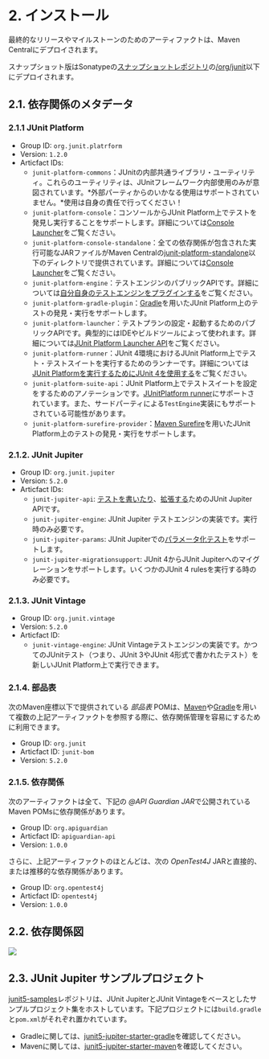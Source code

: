 # 2. インストール
最終的なリリースやマイルストーンのためのアーティファクトは、Maven Centralにデプロイされます。

スナップショット版はSonatypeの[スナップショットレポジトリ](https://oss.sonatype.org/content/repositories/snapshots)の[/org/junit](https://oss.sonatype.org/content/repositories/snapshots/org/junit/)以下にデプロイされます。

## 2.1. 依存関係のメタデータ
### 2.1.1 JUnit Platform
- Group ID: `org.junit.platrform`
- Version: `1.2.0`
- Articfact IDs:
    - `junit-platform-commons`：JUnitの内部共通ライブラリ・ユーティリティ。これらのユーティリティは、JUnitフレームワーク内部使用のみが意図されています。*外部パーティからのいかなる使用はサポートされていません。*使用は自身の責任で行ってください！
    - `junit-platform-console`：コンソールからJUnit Platform上でテストを発見し実行することをサポートします。詳細については[Console Launcher]()をご覧ください。
    - `junit-platform-console-standalone`：全ての依存関係が包含された実行可能なJARファイルがMaven Centralの[junit-platform-standalone](https://repo1.maven.org/maven2/org/junit/platform/junit-platform-console-standalone)以下のディレクトリで提供されています。詳細については[Console Launcher]()をご覧ください。
    - `junit-platform-engine`：テストエンジンのパブリックAPIです。詳細については[自分自身のテストエンジンをプラグインする]()をご覧ください。
    - `junit-platform-gradle-plugin`：[Gradle]()を用いたJUnit Platform上のテストの発見・実行をサポートします。
    - `junit-platform-launcher`：テストプランの設定・起動するためのパブリックAPIです。典型的にはIDEやビルドツールによって使われます。詳細については[JUnit Platform Launcher API]()をご覧ください。
    - `junit-platform-runner`：JUnit 4環境におけるJUnit Platform上でテスト・テストスイートを実行するためのランナーです。詳細については[JUnit Platformを実行するためにJUnit 4を使用する]()をご覧ください。
    - `junit-platform-suite-api`：JUnit Platform上でテストスイートを設定をするためのアノテーションです。[JUnitPlatform runner]()にサポートされています。また、サードパーティによる`TestEngine`実装にもサポートされている可能性があります。
    - `junit-platform-surefire-provider`：[Maven Surefire]()を用いたJUnit Platform上のテストの発見・実行をサポートします。

### 2.1.2. JUnit Jupiter
- Group ID: `org.junit.jupiter`
- Version: `5.2.0`
- Articfact IDs:
    - `junit-jupiter-api`: [テストを書いたり]()、[拡張する]()ためのJUnit Jupiter APIです。
    - `junit-jupiter-engine`: JUnit Jupiter テストエンジンの実装です。実行時のみ必要です。
    - `junit-jupiter-params`: JUnit Jupiterでの[パラメータ化テスト]()をサポートします。
    - `junit-jupiter-migrationsupport`: JUnit 4からJUnit Jupiterへのマイグレーションをサポートします。いくつかのJUnit 4 rulesを実行する時のみ必要です。

### 2.1.3. JUnit Vintage
- Group ID: `org.junit.vintage`
- Version: `5.2.0`
- Articfact ID:
    - `junit-vintage-engine`: JUnit Vintageテストエンジンの実装です。かつてのJUnitテスト（つまり、JUnit 3やJUnit 4形式で書かれたテスト）を新しいJUnit Platform上で実行できます。

### 2.1.4. 部品表
次のMaven座標以下で提供されている *部品表* POMは、[Maven](https://maven.apache.org/guides/introduction/introduction-to-dependency-mechanism.html#Importing_Dependencies)や[Gradle](https://docs.gradle.org/current/userguide/managing_transitive_dependencies.html#sec:bom_import)を用いて複数の上記アーティファクトを参照する際に、依存関係管理を容易にするために利用できます。

- Group ID: `org.junit`
- Articfact ID: `junit-bom`
- Version: `5.2.0`

### 2.1.5. 依存関係
次のアーティファクトは全て、下記の *@API Guardian JAR*で公開されているMaven POMsに依存関係があります。
- Group ID: `org.apiguardian`
- Articfact ID: `apiguardian-api`
- Version: `1.0.0`

さらに、上記アーティファクトのほとんどは、次の *OpenTest4J* JARと直接的、または推移的な依存関係があります。

- Group ID: `org.opentest4j`
- Articfact ID: `opentest4j`
- Version: `1.0.0`

## 2.2. 依存関係図

![](https://junit.org/junit5/docs/5.2.0/user-guide/images/component-diagram.svg)

## 2.3. JUnit Jupiter サンプルプロジェクト
[junit5-samples](https://github.com/junit-team/junit5-samples)レポジトリは、JUnit JupiterとJUnit Vintageをベースとしたサンプルプロジェクト集をホストしています。下記プロジェクトには`build.gradle`と`pom.xml`がそれぞれ置かれています。

- Gradleに関しては、[junit5-jupiter-starter-gradle](https://github.com/junit-team/junit5-samples/tree/r5.2.0/junit5-jupiter-starter-gradle)を確認してください。
- Mavenに関しては、[junit5-jupiter-starter-maven](https://github.com/junit-team/junit5-samples/tree/r5.2.0/junit5-jupiter-starter-maven)を確認してください。
